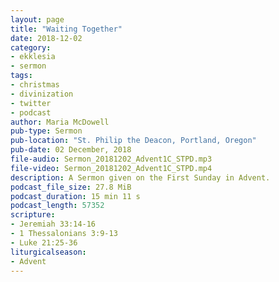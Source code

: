 ```yaml
---
layout: page
title: "Waiting Together"
date: 2018-12-02
category:
- ekklesia
- sermon
tags:
- christmas
- divinization
- twitter
- podcast
author: Maria McDowell
pub-type: Sermon
pub-location: "St. Philip the Deacon, Portland, Oregon"
pub-date: 02 December, 2018
file-audio: Sermon_20181202_Advent1C_STPD.mp3
file-video: Sermon_20181202_Advent1C_STPD.mp4
description: A Sermon given on the First Sunday in Advent.
podcast_file_size: 27.8 MiB
podcast_duration: 15 min 11 s
podcast_length: 57352
scripture:
- Jeremiah 33:14-16
- 1 Thessalonians 3:9-13
- Luke 21:25-36
liturgicalseason:
- Advent
---
```

